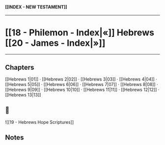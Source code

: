 #### [[INDEX - NEW TESTAMENT]]

---
# [[18 - Philemon - Index|«]] Hebrews [[20 - James - Index|»]]

---

## Chapters
[[Hebrews 1|01]] · [[Hebrews 2|02]] · [[Hebrews 3|03]] · [[Hebrews 4|04]] · [[Hebrews 5|05]] · [[Hebrews 6|06]] · [[Hebrews 7|07]] · [[Hebrews 8|08]] · [[Hebrews 9|09]] · [[Hebrews 10|10]] ·
[[Hebrews 11|11]] · [[Hebrews 12|12]] · [[Hebrews 13|13]] 

## 📖
![[19 - Hebrews Hope Scriptures]]


## Notes
